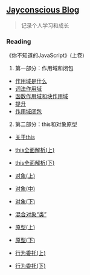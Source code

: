 ## <a href="https://jayconscious.github.io/blog/" target="_blank">Jayconscious Blog</a>
> 记录个人学习和成长

### Reading
《你不知道的JavaScript》(上卷)
  1.  第一部分：作用域和闭包
  - [作用域是什么](https://jayconscious.github.io/blog/book/dontknowjs/scope&closure/scope.html)
  - [词法作用域](https://jayconscious.github.io/blog/book/dontknowjs/scope&closure/lexingscope.html)
  - [函数作用域和块作用域](https://jayconscious.github.io/blog/book/dontknowjs/scope&closure/fnblockscope.html)
  - [提升](https://jayconscious.github.io/blog/book/dontknowjs/scope&closure/hoisting.html)
  - [作用域闭包](https://jayconscious.github.io/blog/book/dontknowjs/scope&closure/scopeclosure.html)
  
  2.  第二部分：this和对象原型
  - [关于this](https://jayconscious.github.io/blog/book/dontknowjs/this&objectproto/aboutthis.html)
  - [this全面解析(上)](https://jayconscious.github.io/blog/book/dontknowjs/this&objectproto/analysisthis1.html)
  - [this全面解析(下)](https://jayconscious.github.io/blog/book/dontknowjs/this&objectproto/analysisthis2.html)
  - [对象(上)](https://jayconscious.github.io/blog/book/dontknowjs/this&objectproto/object1.html)
  - [对象(中)](https://jayconscious.github.io/blog/book/dontknowjs/this&objectproto/object2.html)
  - [对象(下)](https://jayconscious.github.io/blog/book/dontknowjs/this&objectproto/object3.html)

  - [混合对象“类”](https://jayconscious.github.io/blog/book/dontknowjs/sthis&objectproto/mixedobjects.html)
  - [原型(上)](https://jayconscious.github.io/blog/book/dontknowjs/sthis&objectproto/prototype1.html)
  - [原型(下)](https://jayconscious.github.io/blog/book/dontknowjs/sthis&objectproto/prototype2.html)

  - [行为委托(上)](https://jayconscious.github.io/blog/book/dontknowjs/sthis&objectproto/actiontrust1.html)
  - [行为委托(下)](https://jayconscious.github.io/blog/book/dontknowjs/sthis&objectproto/actiontrust2.html)




